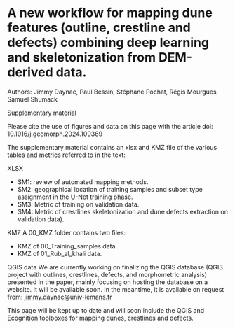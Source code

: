 # A new workflow for mapping dune features (outline, crestline and defects) combining deep learning and skeletonization from DEM-derived data.

Authors: Jimmy Daynac, Paul Bessin, Stéphane Pochat, Régis Mourgues, Samuel Shumack

Supplementary material

Please cite the use of figures and data on this page with the article doi: 10.1016/j.geomorph.2024.109369

The supplementary material contains an xlsx and KMZ file of the various tables and metrics referred to in the text: 

XLSX
- SM1: review of automated mapping methods.
- SM2: geographical location of training samples and subset type assignment in the U-Net training phase.
- SM3: Metric of training on validation data.
- SM4: Metric of crestlines skeletonization and dune defects extraction on validation data).

KMZ
A 00_KMZ folder contains two files: 
- KMZ of 00_Training_samples data.
- KMZ of 01_Rub_al_khali data.

QGIS data
We are currently working on finalizing the QGIS database (QGIS project with outlines, crestlines, defects, and morphometric analysis) presented in the paper, mainly focusing on hosting the database on a website. 
It will be available soon. In the meantime, it is available on request from: jimmy.daynac@univ-lemans.fr

This page will be kept up to date and will soon include the QGIS and Ecognition toolboxes for mapping dunes, crestlines and defects.
